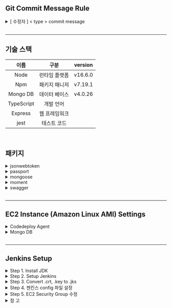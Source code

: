 ## Git Commit Message Rule
<details>
<summary>[ 수정자 ] < type > commit message</summary>

feat : 새로운 기능에 대한 커밋

fix : 버그 수정에 대한 커밋

build : 빌드 관련 파일 수정에 대한 커밋

chore : 그 외 자잘한 수정에 대한 커밋

ci : CI관련 설정 수정에 대한 커밋

cd : CD관련 설정 수정에 대한 커밋

docs : 문서 수정에 대한 커밋

style : 코드 스타일 혹은 포맷 등에 관한 커밋

refactor :  코드 리팩토링에 대한 커밋

test : 테스트 코드 수정에 대한 커밋

</details>
 
<br>
<hr>


## 기술 스택
| 이름 | 구분 | version |
|:----------:|:----------:|:----------:|
| Node | 런타임 플랫폼 | v16.6.0|
| Npm | 패키지 매니저 |v7.19.1|
|Mongo DB | 데이터 베이스  | v4.0.26| 
| TypeScript | 개발 언어 | |
|Express | 웹 프레임워크  | | 
|jest | 테스트 코드  | |

<br>
 
## 패키지
<details>
<summary> jsonwebtoken </summary>
<br>
</details>

<details>
<summary> passport </summary>
<br>
</details>

<details>
<summary> mongoose </summary>
<br>
</details>
 
<details>
<summary> moment </summary>
<br>
</details>

<details>
<summary> swagger </summary>

* npm 설치 
    >\$ npm install swagger-ui-express -D<br>
    \$ npm install swagger-autogen -D<br>
    \$ npm install @types/swagger-ui-express -D

<br>

* app.ts 기본 설정 
    ```
    // importing swagger 
    import swaggerUi from 'swagger-ui-express';
    const swaggerFile =  require('../swagger/swagger-output.json')
    app.use('/swagger', swaggerUi.serve, swaggerUi.setup(swaggerFile))
    ```
<br>

* 폴더 구조 
    ```
    ├── swagger
    │   ├── swagger-output.json
    │   └── swagger.js
    ```
<br>

* 참고 <br>
    https://charming-kyu.tistory.com/11

</details>

<br>

<hr>

 ## EC2 Instance (Amazon Linux AMI) Settings

<details>

<summary> Codedeploy Agent </summary>

#### 기본 설치
Edit user data 에 삽입
인스턴스 생성 후 실행 시 작동되는 script.

```
#!/bin/bash
sudo yum -y update
sudo yum -y install ruby
sudo yum -y install wget
cd /home/ec2-user
wget https://aws-codedeploy-us-east-1.s3.amazonaws.com/latest/install
sudo chmod +x ./install
sudo ./install auto
```

#### Logo 확인

> \$ cd /opt/codedeploy-agent/deployment-root/deployxment-logs <br>
$ cat codedeploy-agent-deployments.log
<br>
</details>


<details>
<summary> Mongo DB </summary>

#### 기본설치 

> \$sudo su <br>
$ vi /etc/yum.repos.d/mongodb-org-4.0.repo 

```
[mongodb-org-4.0]
name=MongoDB Repository
baseurl=https://repo.mongodb.org/yum/amazon/2013.03/mongodb-org/4.0/x86_64/
gpgcheck=1
enabled=1
gpgkey=https://www.mongodb.org/static/pgp/server-4.0.asc
```

>\$ yum install -y mongodb-org <br>
$ service mongod start

<br>

#### 관리자 권한 설정

> \$ use admin <br>
\$ db.createUser({user: "<userName>", pwd: "<password>", roles:["root"]});
$ exit
\$ sudo service mongod start

<br>

#### 보안 설정
> \$ vi /etc/mongod.conf

```
# network interfaces
net:
  port: 27017
  bindIp: 0.0.0.0
  .
  .
  .
security:
  authorization: enabled 
```
> \$ sudo service service mongod restart

<br>

#### EC2 Security Group 설정
| IP version | Type | Port range |
|:----------:|:----------:|:----------:|
| IPv6 | Custom TCP | 27017 |
| IPv4 | Custom TCP | 27017 |

</details>


<br>
<hr>

 ## Jenkins Setup

<details>

<summary> Step 1. Install JDK </summary>

```
### JDK 1.8.0 설치 및 버전 확인
sudo yum install -y java-1.8.0-openjdk-devel.x86_64
java -version 
```

</details>



<details>

<summary> Step 2. Setup Jenkins </summary>

```
### Jenkins 설치
# 1. jenkins repository를 설정파일을 생성
sudo wget -O /etc/yum.repos.d/jenkins.repo
https://pkg.jenkins.io/redhat-stable/jenkins.repo

# 2. 설정파일 생성 후 아래 실행
sudo rpm --import https://pkg.jenkins.io/redhat-stable/jenkins.io.key

# 3. 관리자 권한으로 변경
sudo -s

# 4. yum 을 이용한 젠킨스 설치
yum install jenkins

# 5. 젠킨스 실행
sudo systemctl start jenkins

# (Optional) 만약 부팅시 가능하게 설정하려면 다음도 추가
# sudo systemctl enable jenkins 

# 6. 젠킨스 상태 확인
sudo systemctl status jenkins
```

</details>

<details>

<summary> Step 3. Convert .crt, .key to .jks </summary>

>.jks란 java key store의 약자로서 자바 언어에서 사용되는 보안 인증서

```
# 1. .crt 및 .key 를 조합하여 jenkins.pfx 만들기
# export password 입력 필요!
openssl pkcs12 -export -in <crt인증서 경로>.crt -inkey <private키 경로>.key -out jenkins.pfx

# .pfx 에 포함된 인증서 확인 
openssl pkcs12 -info -in jenkins.pfx

# 2. 위에서 생성한 jenkin.pfx를  .jks 로 변환
keytool -importkeystore -srckeystore jenkins.pfx -srcstoretype pkcs12 -destkeystore jenkins.jks -deststoretype jks

# 3. jenkins 전용 폴더 생성 후 jks 파일 이동
mkdir -p /etc/jenkins
cp jenkins.jks /etc/jenkins/

# 4. key와 폴더 권한 변경
chown -R jenkins: /etc/jenkins
chmod 700 /etc/jenkins
chmod 600 /etc/jenkins/jenkins.jks

```

</details>

<details>

<summary> Step 4. 젠킨스 config 파일 설정 </summary>

```
# 1. config 파일 접속
sudo vi /etc/sysconfig/jenkins

아래와 같이 변경하기
JENKINS_PORT="-1"	# http 포트 비활성화
JENKINS_HTTPS_PORT="9090"	# 젠킨스 포트 설정 (다른 포트여도 ㄱㅊ)
JENKINS_HTTPS_KEYSTORE="/etc/jenkins/jenkins.jks" # 앞서 변환한 .jks 인증서 경로
JENKINS_HTTPS_KEYSTORE_PASSWORD="<인증서 비밀번호>"
JENKINS_HTTPS_LISTEN_ADDRESS="0.0.0.0"	# 모든 ip에서 접근할 수 있도록 변경
JENKINS_ENABLE_ACCESS_LOG="yes"	# 초기 admin 비밀번호를 확인할 수 있도록 로그 활성화

# 2. 젠킨스 재실행
sudo systemctl restart jenkins

```

</details>

<details>

<summary> Step 5. EC2 Security Group 수정 </summary>

AWS에 접속하여 젠킨스 포트번호 (9090) 열어주기

</details>

<details>

<summary> 참 고 </summary>

https://www.sslcert.co.kr/guides/SSL-Certificate-Convert-Format
https://devopscube.com/configure-ssl-jenkins/

</details>

